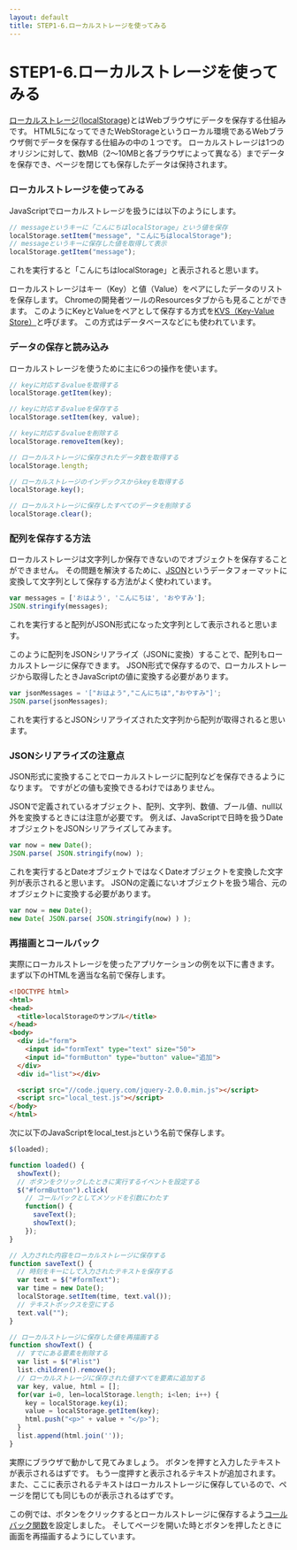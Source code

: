 ```yaml
---
layout: default
title: STEP1-6.ローカルストレージを使ってみる
---
```

# STEP1-6.ローカルストレージを使ってみる

[ローカルストレージ](http://www.htmq.com/webstorage/)([localStorage](http://www.w3.org/TR/webstorage/))とはWebブラウザにデータを保存する仕組みです。
HTML5になってできたWebStorageというローカル環境であるWebブラウザ側でデータを保存する仕組みの中の１つです。
ローカルストレージは1つのオリジンに対して、数MB（2〜10MBと各ブラウザによって異なる）までデータを保存でき、ページを閉じても保存したデータは保持されます。

### ローカルストレージを使ってみる
JavaScriptでローカルストレージを扱うには以下のようにします。

```js
// messageというキーに「こんにちはlocalStorage」という値を保存
localStorage.setItem("message", "こんにちはlocalStorage");
// messageというキーに保存した値を取得して表示
localStorage.getItem("message");
```
これを実行すると「こんにちはlocalStorage」と表示されると思います。

ローカルストレージはキー（Key）と値（Value）をペアにしたデータのリストを保存します。
Chromeの開発者ツールのResourcesタブからも見ることができます。
このようにKeyとValueをペアとして保存する方式を[KVS（Key-Value Store）](http://e-words.jp/w/KVS.html)と呼びます。
この方式はデータベースなどにも使われています。

### データの保存と読み込み
ローカルストレージを使うために主に6つの操作を使います。

```js
// keyに対応するvalueを取得する
localStorage.getItem(key);

// keyに対応するvalueを保存する
localStorage.setItem(key, value);

// keyに対応するvalueを削除する
localStorage.removeItem(key);

// ローカルストレージに保存されたデータ数を取得する
localStorage.length;

// ローカルストレージのインデックスからkeyを取得する
localStorage.key();

// ローカルストレージに保存したすべてのデータを削除する
localStorage.clear();
```

### 配列を保存する方法
ローカルストレージは文字列しか保存できないのでオブジェクトを保存することができません。
その問題を解決するために、[JSON](http://www.json.org/json-ja.html)というデータフォーマットに変換して文字列として保存する方法がよく使われています。

```js
var messages = ['おはよう', 'こんにちは', 'おやすみ'];
JSON.stringify(messages);
```
これを実行すると配列がJSON形式になった文字列として表示されると思います。

このように配列をJSONシリアライズ（JSONに変換）することで、配列もローカルストレージに保存できます。
JSON形式で保存するので、ローカルストレージから取得したときJavaScriptの値に変換する必要があります。

```js
var jsonMessages = '["おはよう","こんにちは","おやすみ"]';
JSON.parse(jsonMessages);
```
これを実行するとJSONシリアライズされた文字列から配列が取得されると思います。

### JSONシリアライズの注意点
JSON形式に変換することでローカルストレージに配列などを保存できるようになります。
ですがどの値も変換できるわけではありません。

JSONで定義されているオブジェクト、配列、文字列、数値、ブール値、null以外を変換するときには注意が必要です。
例えば、JavaScriptで日時を扱うDateオブジェクトをJSONシリアライズしてみます。

```js
var now = new Date();
JSON.parse( JSON.stringify(now) );
```
これを実行するとDateオブジェクトではなくDateオブジェクトを変換した文字列が表示されると思います。
JSONの定義にないオブジェクトを扱う場合、元のオブジェクトに変換する必要があります。

```js
var now = new Date();
new Date( JSON.parse( JSON.stringify(now) ) );
```

### 再描画とコールバック
実際にローカルストレージを使ったアプリケーションの例を以下に書きます。
まず以下のHTMLを適当な名前で保存します。

```html
<!DOCTYPE html>
<html>
<head>
  <title>localStorageのサンプル</title>
</head>
<body>
  <div id="form">
    <input id="formText" type="text" size="50">
    <input id="formButton" type="button" value="追加">
  </div>
  <div id="list"></div>

  <script src="//code.jquery.com/jquery-2.0.0.min.js"></script>
  <script src="local_test.js"></script>
</body>
</html>
```
次に以下のJavaScriptをlocal_test.jsという名前で保存します。

```js
$(loaded);

function loaded() {
  showText();
  // ボタンをクリックしたときに実行するイベントを設定する
  $("#formButton").click(
    // コールバックとしてメソッドを引数にわたす
    function() {
      saveText();
      showText();
    });
}

// 入力された内容をローカルストレージに保存する
function saveText() {
  // 時刻をキーにして入力されたテキストを保存する
  var text = $("#formText");
  var time = new Date();
  localStorage.setItem(time, text.val());
  // テキストボックスを空にする
  text.val("");
}

// ローカルストレージに保存した値を再描画する
function showText() {
  // すでにある要素を削除する
  var list = $("#list")
  list.children().remove();
  // ローカルストレージに保存された値すべてを要素に追加する
  var key, value, html = [];
  for(var i=0, len=localStorage.length; i<len; i++) {
    key = localStorage.key(i);
    value = localStorage.getItem(key);
    html.push("<p>" + value + "</p>");
  }
  list.append(html.join(''));
}
```

実際にブラウザで動かして見てみましょう。
ボタンを押すと入力したテキストが表示されるはずです。
もう一度押すと表示されるテキストが追加されます。
また、ここに表示されるテキストはローカルストレージに保存しているので、ページを閉じても同じものが表示されるはずです。

この例では、ボタンをクリックするとローカルストレージに保存するよう[コールバック関数](http://ja.wikipedia.org/wiki/%E3%82%B3%E3%83%BC%E3%83%AB%E3%83%90%E3%83%83%E3%82%AF_(%E6%83%85%E5%A0%B1%E5%B7%A5%E5%AD%A6))を設定しました。
そしてページを開いた時とボタンを押したときに画面を再描画するようにしています。
